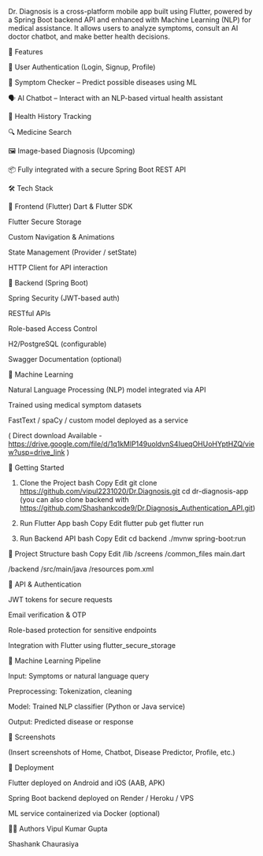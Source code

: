 Dr. Diagnosis is a cross-platform mobile app built using Flutter, powered by a Spring Boot backend API and enhanced with Machine Learning (NLP) for medical assistance. It allows users to analyze symptoms, consult an AI doctor chatbot, and make better health decisions.

📱 Features

🔐 User Authentication (Login, Signup, Profile)

🧠 Symptom Checker – Predict possible diseases using ML

🗣️ AI Chatbot – Interact with an NLP-based virtual health assistant

🧾 Health History Tracking

🔍 Medicine Search

🖼️ Image-based Diagnosis (Upcoming)

📦 Fully integrated with a secure Spring Boot REST API

🛠️ Tech Stack

🎯 Frontend (Flutter)
Dart & Flutter SDK

Flutter Secure Storage

Custom Navigation & Animations

State Management (Provider / setState)

HTTP Client for API interaction

🧩 Backend (Spring Boot)

Spring Security (JWT-based auth)

RESTful APIs

Role-based Access Control

H2/PostgreSQL (configurable)

Swagger Documentation (optional)

🤖 Machine Learning

Natural Language Processing (NLP) model integrated via API

Trained using medical symptom datasets

FastText / spaCy / custom model deployed as a service

( Direct download Available - https://drive.google.com/file/d/1q1kMlP149uoldvnS4IueqOHUoHYptHZQ/view?usp=drive_link )

🔧 Getting Started

1. Clone the Project
   bash
   Copy
   Edit
   git clone https://github.com/vipul2231020/Dr.Diagnosis.git
   cd dr-diagnosis-app
   (you can also clone backend with https://github.com/Shashankcode9/Dr.Diagnosis_Authentication_API.git)

2. Run Flutter App
   bash
   Copy
   Edit
   flutter pub get
   flutter run

3. Run Backend API
   bash
   Copy
   Edit
   cd backend
   ./mvnw spring-boot:run


📁 Project Structure
bash
Copy
Edit
/lib
/screens
/common_files
main.dart

/backend
/src/main/java
/resources
pom.xml

🔐 API & Authentication


JWT tokens for secure requests

Email verification & OTP

Role-based protection for sensitive endpoints

Integration with Flutter using flutter_secure_storage

🧪 Machine Learning Pipeline

Input: Symptoms or natural language query

Preprocessing: Tokenization, cleaning

Model: Trained NLP classifier (Python or Java service)

Output: Predicted disease or response

📸 Screenshots

(Insert screenshots of Home, Chatbot, Disease Predictor, Profile, etc.)

🚀 Deployment

Flutter deployed on Android and iOS (AAB, APK)

Spring Boot backend deployed on Render / Heroku / VPS

ML service containerized via Docker (optional)

🧑‍💻 Authors
Vipul Kumar Gupta

Shashank Chaurasiya

